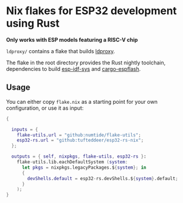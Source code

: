 # Nix flakes for ESP32 development using Rust

**Only works with ESP models featuring a RISC-V chip**

`ldproxy/` contains a flake that builds [ldproxy](https://github.com/esp-rs/embuild/tree/master/ldproxy).

The flake in the root directory provides the Rust nightly toolchain, dependencies to build [esp-idf-sys](https://crates.io/crates/esp-idf-sys) and [cargo-espflash](https://crates.io/crates/cargo-espflash).

## Usage

You can either copy `flake.nix` as a starting point for your own configuration, or use it as input:

```nix
{

  inputs = {
    flake-utils.url = "github:numtide/flake-utils";
    esp32-rs.url = "github:tufteddeer/esp32-rs-nix";
  };

  outputs = { self, nixpkgs, flake-utils, esp32-rs }:
    flake-utils.lib.eachDefaultSystem (system:
      let pkgs = nixpkgs.legacyPackages.${system}; in
      {
        devShells.default = esp32-rs.devShells.${system}.default;
      }
    );
}
```